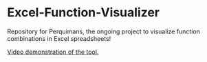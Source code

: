 # Excel-Function-Visualizer

Repository for Perquimans, the ongoing project to visualize function combinations in Excel spreadsheets!

[Video demonstration of the tool.](https://youtu.be/jPa5pDYUMys)
